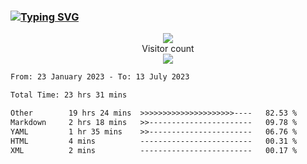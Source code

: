 ### <a href="https://git.io/typing-svg"><img src="https://readme-typing-svg.herokuapp.com?font=Fira+Code&pause=1000&width=435&lines=+Hi+%F0%9F%91%8B+There+is+Chenghow" alt="Typing SVG" /></a>
<p align="center"> 
  <img src="https://github-readme-stats.vercel.app/api?username=chenghow&show_icons=true"><br>
  Visitor count<br>
  <img src="https://profile-counter.glitch.me/chenghow/count.svg">
</p>

<!--START_SECTION:waka-->

```txt
From: 23 January 2023 - To: 13 July 2023

Total Time: 23 hrs 31 mins

Other        19 hrs 24 mins  >>>>>>>>>>>>>>>>>>>>>----   82.53 %
Markdown     2 hrs 18 mins   >>-----------------------   09.78 %
YAML         1 hr 35 mins    >>-----------------------   06.76 %
HTML         4 mins          -------------------------   00.31 %
XML          2 mins          -------------------------   00.17 %
```

<!--END_SECTION:waka-->
